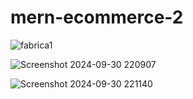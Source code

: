# mern-ecommerce-2

![fabrica1](https://github.com/user-attachments/assets/96b160a8-cb4e-47fd-bafd-cc34e94756fe)


![Screenshot 2024-09-30 220907](https://github.com/user-attachments/assets/01525039-2707-44f2-87da-472170a58ddc)


![Screenshot 2024-09-30 221140](https://github.com/user-attachments/assets/f8b69589-2a01-4bfb-aa3a-0e0886d76292)
